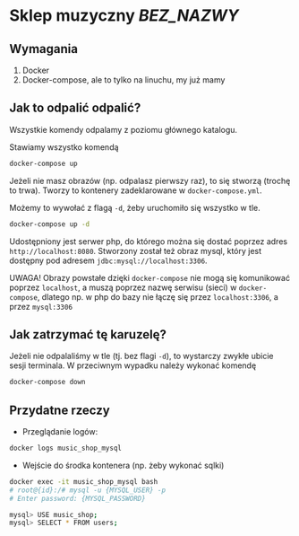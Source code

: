 # Sklep muzyczny _BEZ_NAZWY_

## Wymagania
1) Docker
2) Docker-compose, ale to tylko na linuchu, my już mamy

## Jak to odpalić odpalić?
Wszystkie komendy odpalamy z poziomu głównego katalogu.

Stawiamy wszystko komendą

```bash
docker-compose up
```
Jeżeli nie masz obrazów (np. odpalasz pierwszy raz), to się stworzą (trochę to trwa).
Tworzy to kontenery zadeklarowane w `docker-compose.yml`.

Możemy to wywołać z flagą `-d`, żeby uruchomiło się wszystko w tle.

```bash
docker-compose up -d
```

Udostępniony jest serwer php, do którego można się dostać poprzez adres `http://localhost:8080`.
Stworzony został też obraz mysql, który jest dostępny pod adresem `jdbc:mysql://localhost:3306`.

UWAGA! Obrazy powstałe dzięki `docker-compose` nie mogą się komunikować poprzez `localhost`, 
a muszą poprzez nazwę serwisu (sieci) w `docker-compose`, dlatego np. w php do bazy nie łączę się przez `localhost:3306`, a przez `mysql:3306`

## Jak zatrzymać tę karuzelę?
Jeżeli nie odpalaliśmy w tle (tj. bez flagi `-d`), to wystarczy zwykłe ubicie sesji terminala.
W przeciwnym wypadku należy wykonać komendę

```bash
docker-compose down
```

## Przydatne rzeczy
* Przeglądanie logów:

```bash
docker logs music_shop_mysql
```

* Wejście do środka kontenera (np. żeby wykonać sqlki)

```bash
docker exec -it music_shop_mysql bash
# root@{id}:/# mysql -u {MYSQL_USER} -p
# Enter password: {MYSQL_PASSWORD}

mysql> USE music_shop;
mysql> SELECT * FROM users;

```